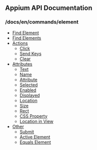 ## Appium API Documentation

  ### /docs/en/commands/element

<div class="api-index">

<ul>
    <li><a href='/docs/en/commands/element/find-element.md'>Find Element</a></li>
    <li><a href='/docs/en/commands/element/find-elements.md'>Find Elements</a></li>
    <li><a href='/docs/en/commands/element/actions'>Actions</a><ul>    <li><a href='/docs/en/commands/element/actions/click.md'>Click</a></li>
    <li><a href='/docs/en/commands/element/actions/send-keys.md'>Send Keys</a></li>
    <li><a href='/docs/en/commands/element/actions/clear.md'>Clear</a></li>
</ul></li>
    <li><a href='/docs/en/commands/element/attributes'>Attributes</a><ul>    <li><a href='/docs/en/commands/element/attributes/text.md'>Text</a></li>
    <li><a href='/docs/en/commands/element/attributes/name.md'>Name</a></li>
    <li><a href='/docs/en/commands/element/attributes/attribute.md'>Attribute</a></li>
    <li><a href='/docs/en/commands/element/attributes/selected.md'>Selected</a></li>
    <li><a href='/docs/en/commands/element/attributes/enabled.md'>Enabled</a></li>
    <li><a href='/docs/en/commands/element/attributes/enabled.md'>Displayed</a></li>
    <li><a href='/docs/en/commands/element/attributes/location.md'>Location</a></li>
    <li><a href='/docs/en/commands/element/attributes/size.md'>Size</a></li>
    <li><a href='/docs/en/commands/element/attributes/rect.md'>Rect</a></li>
    <li><a href='/docs/en/commands/element/attributes/css-property.md'>CSS Property</a></li>
    <li><a href='/docs/en/commands/element/attributes/location-in-view.md'>Location in View</a></li>
</ul></li>
    <li><a href='/docs/en/commands/element/other'>Other</a><ul>    <li><a href='/docs/en/commands/element/other/submit.md'>Submit</a></li>
    <li><a href='/docs/en/commands/element/other/active.md'>Active Element</a></li>
    <li><a href='/docs/en/commands/element/other/equals-element.md'>Equals Element</a></li>
</ul></li>
</ul>
</div>
